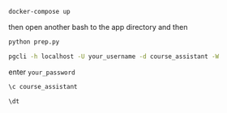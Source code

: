 ```bash
docker-compose up
```


then open another bash to the app directory and then

```bash
python prep.py
```


```bash
pgcli -h localhost -U your_username -d course_assistant -W
```

enter `your_password`


```bash
\c course_assistant
```

```bash
\dt
```

